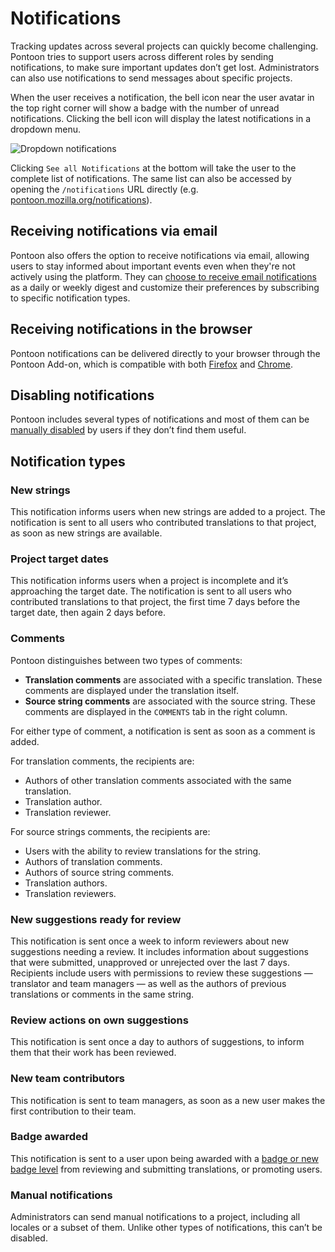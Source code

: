 # Notifications

Tracking updates across several projects can quickly become challenging. Pontoon tries to support users across different roles by sending notifications, to make sure important updates don’t get lost. Administrators can also use notifications to send messages about specific projects.

When the user receives a notification, the bell icon near the user avatar in the top right corner will show a badge with the number of unread notifications. Clicking the bell icon will display the latest notifications in a dropdown menu.

![Dropdown notifications](../../assets/images/pontoon/notifications/notifications_dropdown.png "Dropdown menu showing 3 notifications, and the “See all Notifications” button")

Clicking `See all Notifications` at the bottom will take the user to the complete list of notifications. The same list can also be accessed by opening the `/notifications` URL directly (e.g. [pontoon.mozilla.org/notifications](https://pontoon.mozilla.org/notifications/)).

## Receiving notifications via email

Pontoon also offers the option to receive notifications via email, allowing users to stay informed about important events even when they're not actively using the platform. They can [choose to receive email notifications](users.md#user-settings) as a daily or weekly digest and customize their preferences by subscribing to specific notification types.

## Receiving notifications in the browser

Pontoon notifications can be delivered directly to your browser through the Pontoon Add-on, which is compatible with both [Firefox](https://addons.mozilla.org/firefox/addon/pontoon-tools/) and [Chrome](https://chrome.google.com/webstore/detail/pontoon-add-on/gnbfbnpjncpghhjmmhklfhcglbopagbb).

## Disabling notifications

Pontoon includes several types of notifications and most of them can be [manually disabled](users.md#notification-subscriptions) by users if they don’t find them useful.

## Notification types

### New strings

This notification informs users when new strings are added to a project. The notification is sent to all users who contributed translations to that project, as soon as new strings are available.

### Project target dates

This notification informs users when a project is incomplete and it’s approaching the target date. The notification is sent to all users who contributed translations to that project, the first time 7 days before the target date, then again 2 days before.

### Comments

Pontoon distinguishes between two types of comments:
* **Translation comments** are associated with a specific translation. These comments are displayed under the translation itself.
* **Source string comments** are associated with the source string. These comments are displayed in the `COMMENTS` tab in the right column.

For either type of comment, a notification is sent as soon as a comment is added.

For translation comments, the recipients are:
* Authors of other translation comments associated with the same translation.
* Translation author.
* Translation reviewer.

For source strings comments, the recipients are:
* Users with the ability to review translations for the string.
* Authors of translation comments.
* Authors of source string comments.
* Translation authors.
* Translation reviewers.

### New suggestions ready for review

This notification is sent once a week to inform reviewers about new suggestions needing a review. It includes information about suggestions that were submitted, unapproved or unrejected over the last 7 days. Recipients include users with permissions to review these suggestions — translator and team managers — as well as the authors of previous translations or comments in the same string.

### Review actions on own suggestions

This notification is sent once a day to authors of suggestions, to inform them that their work has been reviewed.

### New team contributors

This notification is sent to team managers, as soon as a new user makes the first contribution to their team.

### Badge awarded

This notification is sent to a user upon being awarded with a [badge or new badge level](profile.md#achievement-badges) from reviewing and submitting translations, or promoting users.

### Manual notifications

Administrators can send manual notifications to a project, including all locales or a subset of them. Unlike other types of notifications, this can’t be disabled.
